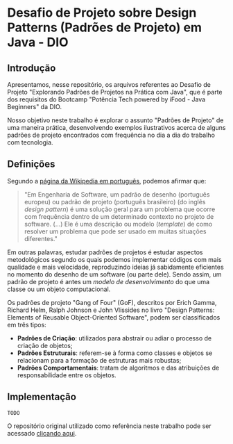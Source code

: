 # Desafio de Projeto sobre Design Patterns (Padrões de Projeto) em Java - DIO

## Introdução

Apresentamos, nesse repositório, os arquivos referentes ao Desafio de Projeto "Explorando Padrões de Projetos na Prática com Java", que é parte dos requisitos do Bootcamp "Potência Tech powered by iFood - Java Beginners" da DIO.

Nosso objetivo neste trabalho é explorar o assunto "Padrões de Projeto" de uma maneira prática, desenvolvendo exemplos ilustrativos acerca de alguns padrões de projeto encontrados com frequência no dia a dia do trabalho com tecnologia.

## Definições

Segundo a [página da Wikipedia em português](https://pt.wikipedia.org/wiki/Padr%C3%A3o_de_projeto_de_software), podemos afirmar que:

> "Em Engenharia de Software, um padrão de desenho (português europeu) ou padrão de projeto (português brasileiro) (do inglês *design pattern*) é uma solução geral para um problema que ocorre com frequência dentro de um determinado contexto no projeto de software. (...) Ele é uma descrição ou modelo (*template*) de como resolver um problema que pode ser usado em muitas situações diferentes."

Em outras palavras, estudar padrões de projetos é estudar aspectos metodológicos segundo os quais podemos implementar códigos com mais qualidade e mais velocidade, reproduzindo ideias já sabidamente eficientes no momento do desenho de um software (ou parte dele). Sendo assim, um padrão de projeto é antes um *modelo de desenvolvimento* do que uma classe ou um objeto computacional.

Os padrões de projeto "Gang of Four" (GoF), descritos por Erich Gamma, Richard Helm, Ralph Johnson e John Vlissides no livro "Design Patterns: Elements of Reusable Object-Oriented Software", podem ser classificados em três tipos:

- **Padrões de Criação**: utilizados para abstrair ou adiar o processo de criação de objetos;
- **Padrões Estruturais**: referem-se à forma como classes e objetos se relacionam para a formação de estruturas mais robustas;
- **Padrões Comportamentais**: tratam de algoritmos e das atribuições de responsabilidade entre os objetos.

## Implementação

`TODO`

O repositório original utilizado como referência neste trabalho pode ser acessado [clicando aqui](https://github.com/digitalinnovationone/lab-padroes-projeto-java).
